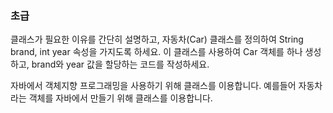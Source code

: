 ### 초급
클래스가 필요한 이유를 간단히 설명하고, 자동차(Car) 클래스를 정의하여 String brand, int year 속성을 가지도록 하세요. 이 클래스를 사용하여 Car 객체를 하나 생성하고, brand와 year 값을 할당하는 코드를 작성하세요.

자바에서 객체지향 프로그래밍을 사용하기 위해 클래스를 이용합니다. 예를들어 자동차라는 객체를 자바에서 만들기 위해 클래스를 이용합니다.